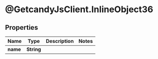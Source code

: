 # @GetcandyJsClient.InlineObject36

## Properties

Name | Type | Description | Notes
------------ | ------------- | ------------- | -------------
**name** | **String** |  | 



